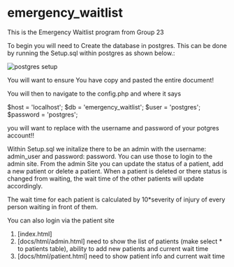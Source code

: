 # emergency_waitlist

This is the Emergency Waitlist program from Group 23

To begin you will need to Create the database in postgres. This can be done by running the Setup.sql within postgres as shown below.:

![postgres setup](images/postgres_steup)

You will want to ensure You have copy and pasted the entire document! 

You will then to navigate to the  config.php and where it says 

$host = 'localhost';
$db = 'emergency_waitlist';
$user = 'postgres';
$password = 'postgres';

you will want to replace with the username and password of your potgres account!!

Within Setup.sql we initalize there to be an admin with the username: admin_user and password: password. 
You can use those to login to the admin site. 
From the admin Site you can update the status of a patient, add a new patient or delete a patient. 
When a patient is deleted or there status is changed from waiting, the wait time of the other patients will update accordingly. 

The wait time for each patient is calculated by 10*severity of injury of every person waiting in front of them. 

You can also login via the patient site

1. [index.html]
2. [docs/html/admin.html] need to show the list of patients (make select * to patients table), ability to add new patients and current wait time
3. [docs/html/patient.html] need to show patient info and current wait time
